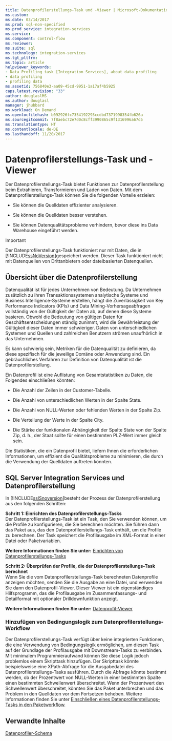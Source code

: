 ```yaml
---
title: Datenprofilerstellungs-Task und -Viewer | Microsoft-Dokumentation
ms.custom: 
ms.date: 03/14/2017
ms.prod: sql-non-specified
ms.prod_service: integration-services
ms.service: 
ms.component: control-flow
ms.reviewer: 
ms.suite: sql
ms.technology: integration-services
ms.tgt_pltfrm: 
ms.topic: article
helpviewer_keywords:
- Data Profiling task [Integration Services], about data profiling
- data profiling
- profiling data
ms.assetid: 756840e3-aa09-45cd-9951-1a17af4b5925
caps.latest.revision: "33"
author: douglaslMS
ms.author: douglasl
manager: jhubbard
ms.workload: On Demand
ms.openlocfilehash: b092926fc7354192293ccdbd7371998354fb626a
ms.sourcegitcommit: 7f8aebc72e7d0c8cff3990865c9f1316996a67d5
ms.translationtype: HT
ms.contentlocale: de-DE
ms.lasthandoff: 11/20/2017
---
```

# <a name="data-profiling-task-and-viewer"></a>Datenprofilerstellungs-Task und -Viewer
  Der Datenprofilerstellungs-Task bietet Funktionen zur Datenprofilerstellung beim Extrahieren, Transformieren und Laden von Daten. Mit dem Datenprofilerstellungs-Task können Sie die folgenden Vorteile erzielen:  
  
-   Sie können die Quelldaten effizienter analysieren.  
  
-   Sie können die Quelldaten besser verstehen.  
  
-   Sie können Datenqualitätsprobleme verhindern, bevor diese ins Data Warehouse eingeführt werden.  
  
> [!IMPORTANT]  
>  Der Datenprofilerstellungs-Task funktioniert nur mit Daten, die in [!INCLUDE[ssNoVersion](../../includes/ssnoversion-md.md)]gespeichert werden. Dieser Task funktioniert nicht mit Datenquellen von Drittanbietern oder dateibasierten Datenquellen.  
  
## <a name="data-profiling-overview"></a>Übersicht über die Datenprofilerstellung  
 Datenqualität ist für jedes Unternehmen von Bedeutung. Da Unternehmen zusätzlich zu ihren Transaktionssystemen analytische Systeme und Business Intelligence-Systeme erstellen, hängt die Zuverlässigkeit von Key Performance Indicators (KPIs) und Data Mining-Vorhersageabfragen vollständig von der Gültigkeit der Daten ab, auf denen diese Systeme basieren. Obwohl die Bedeutung von gültigen Daten für Geschäftsentscheidungen ständig zunimmt, wird die Gewährleistung der Gültigkeit dieser Daten immer schwieriger. Daten von unterschiedlichen Systemen und Quellen und zahlreichen Benutzern strömen unaufhörlich in das Unternehmen.  
  
 Es kann schwierig sein, Metriken für die Datenqualität zu definieren, da diese spezifisch für die jeweilige Domäne oder Anwendung sind. Ein gebräuchliches Verfahren zur Definition von Datenqualität ist die Datenprofilerstellung.  
  
 Ein Datenprofil ist eine Auflistung von Gesamtstatistiken zu Daten, die Folgendes einschließen könnten:  
  
-   Die Anzahl der Zeilen in der Customer-Tabelle.  
  
-   Die Anzahl von unterschiedlichen Werten in der Spalte State.  
  
-   Die Anzahl von NULL-Werten oder fehlenden Werten in der Spalte Zip.  
  
-   Die Verteilung der Werte in der Spalte City.  
  
-   Die Stärke der funktionalen Abhängigkeit der Spalte State von der Spalte Zip, d. h., der Staat sollte für einen bestimmten PLZ-Wert immer gleich sein.  
  
 Die Statistiken, die ein Datenprofil bietet, liefern Ihnen die erforderlichen Informationen, um effizient die Qualitätsprobleme zu minimieren, die durch die Verwendung der Quelldaten auftreten könnten.  
  
## <a name="integration-services-and-data-profiling"></a>SQL Server Integration Services und Datenprofilerstellung  
 In [!INCLUDE[ssISnoversion](../../includes/ssisnoversion-md.md)]besteht der Prozess der Datenprofilerstellung aus den folgenden Schritten:  
  
 **Schritt 1: Einrichten des Datenprofilerstellungs-Tasks**  
 Der Datenprofilerstellungs-Task ist ein Task, den Sie verwenden können, um die Profile zu konfigurieren, die Sie berechnen möchten. Sie führen dann das Paket aus, das den Datenprofilerstellungs-Task enthält, um die Profile zu berechnen. Der Task speichert die Profilausgabe im XML-Format in einer Datei oder Paketvariablen.  
  
 **Weitere Informationen finden Sie unter:** [Einrichten von Datenprofilerstellungs-Tasks](../../integration-services/control-flow/setup-of-the-data-profiling-task.md)  
  
 **Schritt 2: Überprüfen der Profile, die der Datenprofilerstellungs-Task berechnet**  
 Wenn Sie die vom Datenprofilerstellungs-Task berechneten Datenprofile anzeigen möchten, senden Sie die Ausgabe an eine Datei, und verwenden Sie dann den Datenprofil-Viewer. Dieser Viewer ist ein eigenständiges Hilfsprogramm, das die Profilausgabe im Zusammenfassungs- und Detailformat mit optionaler Drilldownfunktion anzeigt.  
  
 **Weitere Informationen finden Sie unter:** [Datenprofil-Viewer](../../integration-services/control-flow/data-profile-viewer.md)  
  
### <a name="addition-of-conditional-logic-to-the-data-profiling-workflow"></a>Hinzufügen von Bedingungslogik zum Datenprofilerstellungs-Workflow  
 Der Datenprofilerstellungs-Task verfügt über keine integrierten Funktionen, die eine Verwendung von Bedingungslogik ermöglichen, um diesen Task auf der Grundlage der Profilausgabe mit Downstream-Tasks zu verbinden. Mit minimalem Programmieraufwand können Sie diese Logik jedoch problemlos einem Skripttask hinzufügen. Der Skripttask könnte beispielsweise eine XPath-Abfrage für die Ausgabedatei des Datenprofilerstellungs-Tasks ausführen. Durch die Abfrage könnte bestimmt werden, ob der Prozentwert von NULL-Werten in einer bestimmten Spalte einen bestimmten Schwellenwert überschreitet. Wenn der Prozentwert den Schwellenwert überschreitet, könnten Sie das Paket unterbrechen und das Problem in den Quelldaten vor dem Fortsetzen beheben. Weitere Informationen finden Sie unter [Einschließen eines Datenprofilerstellungs-Tasks in den Paketworkflow](../../integration-services/control-flow/incorporate-a-data-profiling-task-in-package-workflow.md).  
  
## <a name="related-content"></a>Verwandte Inhalte  
 [Datenprofiler-Schema](http://go.microsoft.com/fwlink/?LinkId=251524)  
  
  
